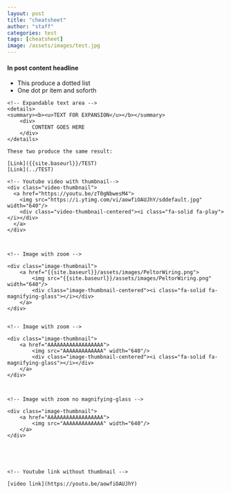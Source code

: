 ```yaml
---
layout: post
title: "cheatsheet"
author: "staff"
categories: test
tags: [cheatsheet]
image: /assets/images/test.jpg
---
```


<!-- Styling -->
#### In post content headline

* This produce a dotted list
* One dot pr item and soforth



<!-- Features -->
	<!-- Expandable text area -->
	<details>
	<summary><b><u>TEXT FOR EXPANSION</u></b></summary>
		<div>
			CONTENT GOES HERE
		</div>
	</details>


<!-- Pathing -->
	These two produce the same result:

	[Link]({{site.baseurl}}/TEST)
	[Link](../TEST)



<!-- Media links -->

	<!-- Youtube video with thumbnail-->
	<div class="video-thumbnail">
	  <a href="https://youtu.be/zT0gNbwesM4">
		<img src="https://i.ytimg.com/vi/aowfiOAUJhY/sddefault.jpg" width="640"/>
		<div class="video-thumbnail-centered"><i class="fa-solid fa-play"></i></div>
	  </a>
	</div>



	<!-- Image with zoom -->

	<div class="image-thumbnail">
		<a href="{{site.baseurl}}/assets/images/PeltorWiring.png">
			<img src="{{site.baseurl}}/assets/images/PeltorWiring.png" width="640"/>
			<div class="image-thumbnail-centered"><i class="fa-solid fa-magnifying-glass"></i></div>
		</a>
	</div>


	<!-- Image with zoom -->

	<div class="image-thumbnail">
		<a href="AAAAAAAAAAAAAAAAAA">
			<img src="AAAAAAAAAAAAA" width="640"/>
			<div class="image-thumbnail-centered"><i class="fa-solid fa-magnifying-glass"></i></div>
		</a>
	</div>



	<!-- Image with zoom no magnifying-glass -->

	<div class="image-thumbnail">
		<a href="AAAAAAAAAAAAAAAAAA">
			<img src="AAAAAAAAAAAAA" width="640"/>
		</a>
	</div>





	<!-- Youtube link without thumbnail -->

	[video link](https://youtu.be/aowfiOAUJhY)



